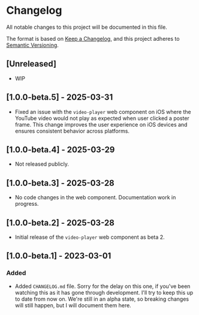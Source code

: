 # Changelog

All notable changes to this project will be documented in this file.

The format is based on [Keep a Changelog](https://keepachangelog.com/en/1.0.0/),
and this project adheres to [Semantic Versioning](https://semver.org/spec/v2.0.0.html).

## [Unreleased]

- WIP

## [1.0.0-beta.5] - 2025-03-31

- Fixed an issue with the `video-player` web component on iOS where the YouTube video would not play as expected when user clicked a poster frame. This change improves the user experience on iOS devices and ensures consistent behavior across platforms.

## [1.0.0-beta.4] - 2025-03-29

- Not released publicly.

## [1.0.0-beta.3] - 2025-03-28

- No code changes in the web component. Documentation work in progress.

## [1.0.0-beta.2] - 2025-03-28

- Initial release of the `video-player` web component as beta 2.

## [1.0.0-beta.1] - 2023-03-01

### Added

- Added `CHANGELOG.md` file. Sorry for the delay on this one, if you've been watching this as it has gone through development. I'll try to keep this up to date from now on. We're still in an alpha state, so breaking changes will still happen, but I will document them here.
